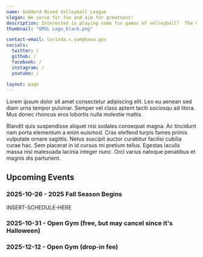 ```yaml
---
name: Goddard Mixed Volleyball League
slogan: We serve for fun and aim for greatness!
description: Interested in playing some fun games of volleyball?  The Goddard Mixed Volleyball league is open to all previous and current Goddard employees and their families. We currently have eight teams and play about 8 matches per season.  We also host occassional open gyms and in nice weather, during the off-season, we play outdoors at the GSFC quad.  Please contact us for more information.
thumbnail: "GMVL Logo_black.png"

contact-email: lorinda.s.yam@nasa.gov
socials:
  twitter: /
  github: /
  facebook: /
  instagram: /
  youtube: /
  
layout: page
---
```


Lorem ipsum dolor sit amet consectetur adipiscing elit. Leo eu aenean sed diam urna tempor pulvinar. Semper vel class aptent taciti sociosqu ad litora. Mus donec rhoncus eros lobortis nulla molestie mattis. 

Blandit quis suspendisse aliquet nisi sodales consequat magna. Ac tincidunt nam porta elementum a enim euismod. Cras eleifend turpis fames primis vulputate ornare sagittis. Netus suscipit auctor curabitur facilisi cubilia curae hac. Sem placerat in id cursus mi pretium tellus. Egestas iaculis massa nisl malesuada lacinia integer nunc. Orci varius natoque penatibus et magnis dis parturient. 

## Upcoming Events

### 2025-10-26 - 2025 Fall Season Begins 

INSERT-SCHEDULE-HERE

### 2025-10-31 - Open Gym (free, but may cancel since it's Halloween)

### 2025-12-12 - Open Gym (drop-in fee)

